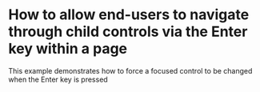 # How to allow end-users to navigate through child controls via the Enter key within a page


<p>This example demonstrates how to force a focused control to be changed when the Enter key is pressed</p>

<br/>


